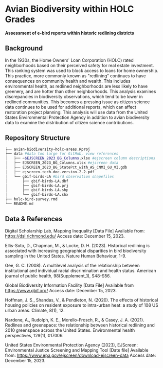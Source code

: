 # Avian Biodiversity within HOLC Grades 
__Assessment of e-bird reports within historic redlining districts__

## Background
In the 1930s, the Home Owners' Loan Corporation (HOLC) rated neighborhoods based on their perceived safety for real estate investment. This ranking system was used to block access to loans for home ownership. This practice, more commonly known as "redlining" continues to have consequences on community health and wealth. This includes environmental health, as redlined neighborhoods are less likely to have greenery, and are hotter than other neighborhoods. This analysis examines discrepancies in biodiversity observations, which tend to be lower in redlined communities. This becomes a pressing issue as citizen science data continues to be used for additional reports, which can affect restoration project planning. This analysis will use data from the United States Environmental Protection Agency in addition to avian biodiversity data to examine the distribution of citizen science contributions.

## Repository Structure
```bash
├── avian-biodiversity-holc-areas.Rproj 
├── data #data too large for GitHub, view references
│   ├── ~$EJSCREEN_2023_BG_Columns.xlsx #ejscreen column descriptions
│   ├── EJSCREEN_2023_BG_Columns.xlsx #ejscreen data
│   ├── EJSCREEN_2023_BG_StatePct_with_AS_CNMI_GU_VI.gdb
│   ├── ejscreen-tech-doc-version-2-2.pdf
│   └── gbif-birds-LA #bird observation shapefiles
│       ├── gbif-birds-LA.dbf
│       ├── gbif-birds-LA.prj
│       ├── gbif-birds-LA.shp
│       └── gbif-birds-LA.shx
├── holc-bird-survey.rmd
└── README.md
```

## Data & References
Digital Scholarship Lab, Mapping Inequality [Data File] Available from: <https://dsl.richmond.edu/> Access date: December 15, 2023.

Ellis-Soto, D., Chapman, M., & Locke, D. H. (2023). Historical redlining is associated with increasing geographical disparities in bird biodiversity sampling in the United States. Nature Human Behaviour, 1-9.

Gee, G. C. (2008). A multilevel analysis of the relationship between institutional and individual racial discrimination and health status. American journal of public health, 98(Supplement_1), S48-S56.

Global Biodiversity Information Facility [Data File] Available from <https://www.gbif.org/> Access date: December 15, 2023.

Hoffman, J. S., Shandas, V., & Pendleton, N. (2020). The effects of historical housing policies on resident exposure to intra-urban heat: a study of 108 US urban areas. Climate, 8(1), 12.

Nardone, A., Rudolph, K. E., Morello-Frosch, R., & Casey, J. A. (2021). Redlines and greenspace: the relationship between historical redlining and 2010 greenspace across the United States. Environmental health perspectives, 129(1), 017006.

United States Environmental Protection Agency (2023), EJScreen: Environmental Justice Screening and Mapping Tool [Date file] Available from: <https://www.epa.gov/ejscreen/download-ejscreen-data> Access date: December 15, 2023.
